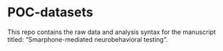 # POC-datasets
This repo contains the raw data and analysis syntax for the manuscript titled: “Smarphone-mediated neurobehavioral testing”. 
